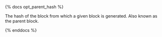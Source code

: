 {% docs opt_parent_hash %}

The hash of the block from which a given block is generated. Also known as the parent block.

{% enddocs %}